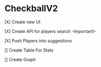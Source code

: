 # CheckballV2
[X] Create new UI

[X] Create API for players search -Important!-

[X] Push Players into suggestions

[] Create Table For Stats

[] Create Graph
